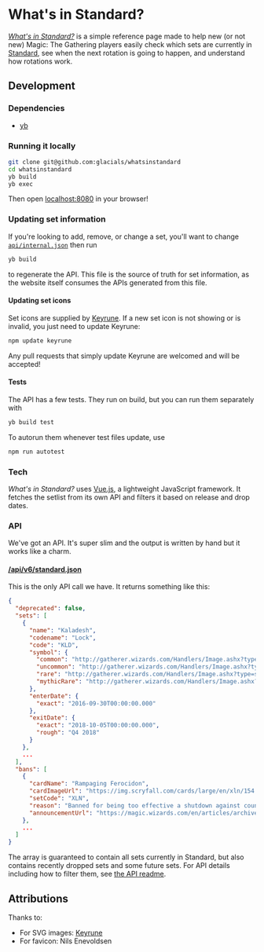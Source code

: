 # What's in Standard?
*[What's in Standard?][website]* is a simple reference page made to help new (or not new) Magic: The Gathering players easily
check which sets are currently in [Standard][standard-official], see when the next rotation is going to happen, and understand how
rotations work.

[website]: https://whatsinstandard.com/
[standard-official]: http://magic.wizards.com/en/content/standard-formats-magic-gathering

## Development
### Dependencies
- [yb][yb]

[yb]: https://github.com/yourbase/yb

### Running it locally
```sh
git clone git@github.com:glacials/whatsinstandard
cd whatsinstandard
yb build
yb exec
```

Then open [localhost:8080][localhost] in your browser!

[localhost]: http://localhost:8080

### Updating set information
If you're looking to add, remove, or change a set, you'll want to change [`api/internal.json`][api-internal] then run
```sh
yb build
```
to regenerate the API. This file is the source of truth for set information, as the website itself consumes the APIs
generated from this file.

[api-internal]: api/internal.json

#### Updating set icons
Set icons are supplied by [Keyrune][keyrune]. If a new set icon is not showing or is invalid, you just need to update
Keyrune:

```sh
npm update keyrune
```

Any pull requests that simply update Keyrune are welcomed and will be accepted!

#### Tests
The API has a few tests. They run on build, but you can run them separately with

```sh
yb build test
```

To autorun them whenever test files update, use

```sh
npm run autotest
```

### Tech
*What's in Standard?* uses [Vue.js][vue], a lightweight JavaScript framework. It fetches the setlist from its own API
and filters it based on release and drop dates.

[vue]: https://vuejs.org/

### API
We've got an API. It's super slim and the output is written by hand but it works like a charm.

#### [/api/v6/standard.json][api]
This is the only API call we have. It returns something like this:

```json
{
  "deprecated": false,
  "sets": [
    {
      "name": "Kaladesh",
      "codename": "Lock",
      "code": "KLD",
      "symbol": {
        "common": "http://gatherer.wizards.com/Handlers/Image.ashx?type=symbol&size=large&rarity=C&set=KLD",
        "uncommon": "http://gatherer.wizards.com/Handlers/Image.ashx?type=symbol&size=large&rarity=U&set=KLD",
        "rare": "http://gatherer.wizards.com/Handlers/Image.ashx?type=symbol&size=large&rarity=R&set=KLD",
        "mythicRare": "http://gatherer.wizards.com/Handlers/Image.ashx?type=symbol&size=large&rarity=M&set=KLD"
      },
      "enterDate": {
        "exact": "2016-09-30T00:00:00.000"
      },
      "exitDate": {
        "exact": "2018-10-05T00:00:00.000",
        "rough": "Q4 2018"
      }
    },
    ...
  ],
  "bans": [
    {
      "cardName": "Rampaging Ferocidon",
      "cardImageUrl": "https://img.scryfall.com/cards/large/en/xln/154.jpg?1527429722",
      "setCode": "XLN",
      "reason": "Banned for being too effective a shutdown against counters to aggressive red (filling the board with small creatures and gaining life).",
      "announcementUrl": "https://magic.wizards.com/en/articles/archive/news/january-15-2018-banned-and-restricted-announcement-2018-01-15"
    },
    ...
  ]
}
```

The array is guaranteed to contain all sets currently in Standard, but also contains recently dropped sets and some
future sets. For API details including how to filter them, see [the API readme][api-readme].

[api]: https://whatsinstandard.com/api/v6/standard.json
[api-readme]: https://github.com/glacials/whatsinstandard/blob/main/api

## Attributions
Thanks to:

* For SVG images: [Keyrune][keyrune]
* For favicon: Nils Enevoldsen

[keyrune]: https://github.com/andrewgioia/keyrune
